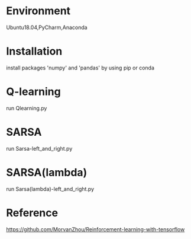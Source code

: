 # Environment
Ubuntu18.04,PyCharm,Anaconda

# Installation
install packages 'numpy' and 'pandas' by using pip or conda

# Q-learning 
run Qlearning.py

# SARSA 
run Sarsa-left_and_right.py

# SARSA(lambda)
run Sarsa(lambda)-left_and_right.py

# Reference
https://github.com/MorvanZhou/Reinforcement-learning-with-tensorflow
